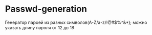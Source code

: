 # Passwd-generation
Генератор пароей из разных символов(A-Z/a-z/!@#$%^&*); можно указать длину пароля от 12 до 18

